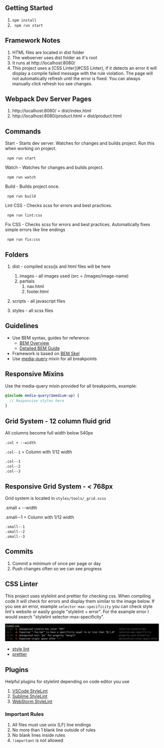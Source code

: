 ## Getting Started
1. `` npm install ``
2. `` npm run start``

## Framework Notes
1. HTML files are located in dist folder
2. The webserver uses dist folder as it's root 
3. It runs at http://localhost:8080/
4. This project uses a [CSS Linter](#CSS Linter), if it detects an error 
it will display a compile failed message with the rule violation. 
The page will not automatically refresh until the error is fixed. 
You can always manually click refresh too see changes.

## Webpack Dev Server Pages
1. http://localhost:8080/ = dist/index.html
2. http://localhost:8080/product.html = dist/product.html

## Commands
Start - Starts dev server. Watches for changes and builds project. Run this when working on project.
    
`` npm run start``

Watch - Watches for changes and builds project.

`` npm run watch``

Build - Builds project once.

`` npm run build``

Lint CSS - Checks scss for errors and best practices.

`` npm run lint:css``

Fix CSS - Checks scss for errors and best practices. Automatically fixes simple errors like line endings

`` npm run fix:css``

## Folders
1. dist - compiled scss/js and html files will be here
    1. images - all images used (src = /images/image-name)
    2. partials
         1. nav.html
         2. footer.html

3. scripts - all javascript files
4. styles - all scss files

## Guidelines
- Use BEM syntax, guides for reference:
  - [BEM Overview](http://getbem.com/introduction/)
  - [Detailed BEM Guide](https://en.bem.info/methodology/quick-start/)
- Framework is based on [BEM Skel](http://bemskel.com/) 
- Use [media-query](#responsive-mixins) mixin for all breakpoints

## Responsive Mixins
Use the media-query mixin provided for all breakpoints, example:

```scss
@include media-query($medium-up) {
  // Responsive styles here
}
```

## Grid System - 12 column fluid grid
All columns become full width below 540px

`.col + --width`

`.col--1` = Column with 1/12 width

```$scss
.col--1
.col--2
.col--3
```

## Responsive Grid System - < 768px
Grid system is located in `styles/tools/_grid.scss`

.small + --width

.small--1 = Column with 1/12 width
```$scss
.small--1
.small--2
.small--3
```

## Commits
1. Commit a minimum of once per page or day
2. Push changes often so we can see progress

## CSS Linter
This project uses stylelint and prettier for checking css. 
When compiling code it will check for errors and display them similar to the image below.
If you see an error, example `selector-max-specificity` you can check style lint's 
website or easily google "stylelint + error". For the example error I would search 
"stylelint selector-max-specificity".

![linter](https://github.com/stylelint/stylelint/raw/master/example.png?raw=true)

- [style lint](https://stylelint.io/)
- [prettier](https://github.com/prettier/stylelint-prettier)


## Plugins
Helpful plugins for stylelint depending on code editor you use
1. [VSCode StyleLint](https://github.com/shinnn/vscode-stylelint)
2. [Sublime StyleLint](https://github.com/SublimeLinter/SublimeLinter-stylelint)
3. [WebStorm StyleLint](https://www.jetbrains.com/help/webstorm/using-stylelint-code-quality-tool.html)

### Important Rules
1. All files must use unix (LF) line endings
2. No more than 1 blank line outside of rules
3. No blank lines inside rules
4. `!important` is not allowed

 


